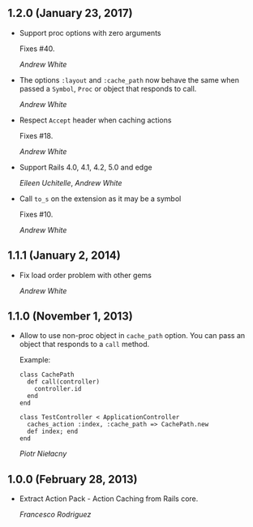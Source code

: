 ## 1.2.0 (January 23, 2017)

*   Support proc options with zero arguments

    Fixes #40.

    *Andrew White*

*   The options `:layout` and `:cache_path` now behave the same when
    passed a `Symbol`, `Proc` or object that responds to call.

    *Andrew White*

*   Respect `Accept` header when caching actions

    Fixes #18.

    *Andrew White*

*   Support Rails 4.0, 4.1, 4.2, 5.0 and edge

    *Eileen Uchitelle*, *Andrew White*

*   Call `to_s` on the extension as it may be a symbol

    Fixes #10.

    *Andrew White*


## 1.1.1 (January 2, 2014)

*   Fix load order problem with other gems

    *Andrew White*


## 1.1.0 (November 1, 2013)

*   Allow to use non-proc object in `cache_path` option. You can pass an object that
    responds to a `call` method.

    Example:

        class CachePath
          def call(controller)
            controller.id
          end
        end

        class TestController < ApplicationController
          caches_action :index, :cache_path => CachePath.new
          def index; end
        end

    *Piotr Niełacny*


## 1.0.0 (February 28, 2013)

*   Extract Action Pack - Action Caching from Rails core.

    *Francesco Rodriguez*
